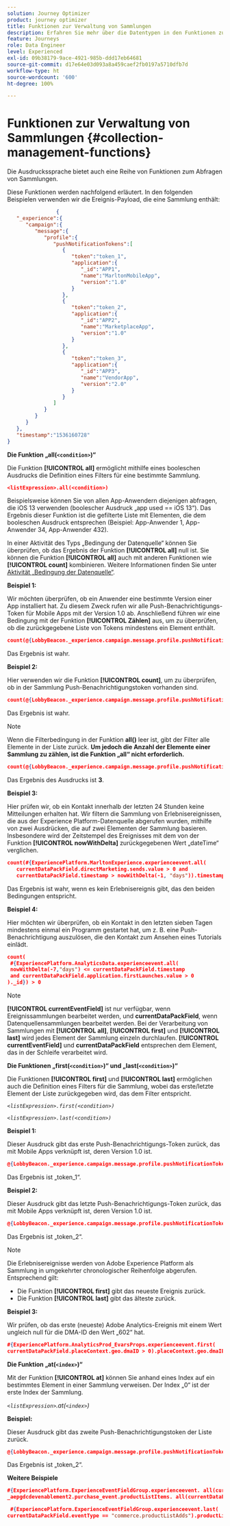 ```yaml
---
solution: Journey Optimizer
product: journey optimizer
title: Funktionen zur Verwaltung von Sammlungen
description: Erfahren Sie mehr über die Datentypen in den Funktionen zur Verwaltung von Sammlungen
feature: Journeys
role: Data Engineer
level: Experienced
exl-id: 09b38179-9ace-4921-985b-ddd17eb64681
source-git-commit: d17e64e03d093a8a459caef2fb0197a5710dfb7d
workflow-type: ht
source-wordcount: '600'
ht-degree: 100%

---
```


# Funktionen zur Verwaltung von Sammlungen {#collection-management-functions}

Die Ausdruckssprache bietet auch eine Reihe von Funktionen zum Abfragen von Sammlungen.

Diese Funktionen werden nachfolgend erläutert. In den folgenden Beispielen verwenden wir die Ereignis-Payload, die eine Sammlung enthält:

```json
                { 
   "_experience":{ 
      "campaign":{ 
         "message":{ 
            "profile":{ 
               "pushNotificationTokens":[ 
                  { 
                     "token":"token_1",
                     "application":{ 
                        "_id":"APP1",
                        "name":"MarltonMobileApp",
                        "version":"1.0"
                     }
                  },
                  { 
                     "token":"token_2",
                     "application":{ 
                        "_id":"APP2",
                        "name":"MarketplaceApp",
                        "version":"1.0"
                     }
                  },
                  { 
                     "token":"token_3",
                     "application":{ 
                        "_id":"APP3",
                        "name":"VendorApp",
                        "version":"2.0"
                     }
                  }
               ]
            }
         }
      }
   },
   "timestamp":"1536160728"
}
```

**Die Funktion „all(`<condition>`)“**

Die Funktion **[!UICONTROL all]** ermöglicht mithilfe eines booleschen Ausdrucks die Definition eines Filters für eine bestimmte Sammlung.

```json
<listExpression>.all(<condition>)
```

Beispielsweise können Sie von allen App-Anwendern diejenigen abfragen, die iOS 13 verwenden (boolescher Ausdruck „app used == iOS 13“). Das Ergebnis dieser Funktion ist die gefilterte Liste mit Elementen, die dem booleschen Ausdruck entsprechen (Beispiel: App-Anwender 1, App-Anwender 34, App-Anwender 432).

In einer Aktivität des Typs „Bedingung der Datenquelle“ können Sie überprüfen, ob das Ergebnis der Funktion **[!UICONTROL all]** null ist. Sie können die Funktion **[!UICONTROL all]** auch mit anderen Funktionen wie **[!UICONTROL count]** kombinieren. Weitere Informationen finden Sie unter [Aktivität „Bedingung der Datenquelle“](../condition-activity.md#data_source_condition).

**Beispiel 1:**

Wir möchten überprüfen, ob ein Anwender eine bestimmte Version einer App installiert hat. Zu diesem Zweck rufen wir alle Push-Benachrichtigungs-Token für Mobile Apps mit der Version 1.0 ab. Anschließend führen wir eine Bedingung mit der Funktion **[!UICONTROL Zählen]** aus, um zu überprüfen, ob die zurückgegebene Liste von Tokens mindestens ein Element enthält.

```json
count(@{LobbyBeacon._experience.campaign.message.profile.pushNotificationTokens.all(currentEventField.application.version == "1.0").token}) > 0
```

Das Ergebnis ist wahr.

**Beispiel 2:**

Hier verwenden wir die Funktion **[!UICONTROL count]**, um zu überprüfen, ob in der Sammlung Push-Benachrichtigungstoken vorhanden sind.

```json
count(@{LobbyBeacon._experience.campaign.message.profile.pushNotificationTokens.all().token}) > 0
```

Das Ergebnis ist wahr.

<!--Alternatively, you can check if there is no token in the collection:

   ```json
   count(@{LobbyBeacon._experience.campaign.message.profile.pushNotificationTokens.all().token}) == 0
   ```

The result will be false.

Here we use the count function in a condition to count the number of push notification tokens in the event.

`count(@{LobbyBeacon._experience.campaign.message.profile.pushNotificationTokens.all().token})`

The result is true.

Note that when the condition in the **all()** function is empty, the filter will return all the elements in the list. Hence, the expression above is equivalent to:

`count(@{LobbyBeacon._experience.campaign.message.profile.pushNotificationTokens.application.name})`

In both cases, the result of the expression is **3**.

A query of experience events recorded on the Adobe Experience Platform may or may not include the current event that triggered the current Journey. This will depend on the relative processing time with which [!DNL Journey Orchestration] sees an event and started evaluating conditions, versus the time it takes for that event to be ingested into the Adobe Experience Platform. For example, when using the .all() syntax to query experience events from the Adobe Experience Platform, we recommend enforcing the exclusion of the current event (by requiring an
earlier timestamp) in order to only consider prior events.-->

>[!NOTE]
>
>Wenn die Filterbedingung in der Funktion **all()** leer ist, gibt der Filter alle Elemente in der Liste zurück. **Um jedoch die Anzahl der Elemente einer Sammlung zu zählen, ist die Funktion „all“ nicht erforderlich.**


```json
count(@{LobbyBeacon._experience.campaign.message.profile.pushNotificationTokens.token})
```

Das Ergebnis des Ausdrucks ist **3**.

**Beispiel 3:**

Hier prüfen wir, ob ein Kontakt innerhalb der letzten 24 Stunden keine Mitteilungen erhalten hat. Wir filtern die Sammlung von Erlebnisereignissen, die aus der Experience Platform-Datenquelle abgerufen wurden, mithilfe von zwei Ausdrücken, die auf zwei Elementen der Sammlung basieren. Insbesondere wird der Zeitstempel des Ereignisses mit dem von der Funktion **[!UICONTROL nowWithDelta]** zurückgegebenen Wert „dateTime“ verglichen.

```json
count(#{ExperiencePlatform.MarltonExperience.experienceevent.all(
   currentDataPackField.directMarketing.sends.value > 0 and
   currentDataPackField.timestamp > nowWithDelta(-1, "days")).timestamp}) == 0
```

Das Ergebnis ist wahr, wenn es kein Erlebnisereignis gibt, das den beiden Bedingungen entspricht.

**Beispiel 4:**

Hier möchten wir überprüfen, ob ein Kontakt in den letzten sieben Tagen mindestens einmal ein Programm gestartet hat, um z. B. eine Push-Benachrichtigung auszulösen, die den Kontakt zum Ansehen eines Tutorials einlädt.

```json
count(
 #{ExperiencePlatform.AnalyticsData.experienceevent.all(
 nowWithDelta(-7,"days") <= currentDataPackField.timestamp
 and currentDataPackField.application.firstLaunches.value > 0
)._id}) > 0
```

<!--**"All + Count" example 4:** here we use the count function in a boolean expression to see if there is push notification tokens in the collection.

`count(@{LobbyBeacon._experience.campaign.message.profile.pushNotificationTokens.all().application.name}) > 0`

The result will be:

`true`

Alternatively, you can check if there is NO token in the collection:

`count(@{LobbyBeacon._experience.campaign.message.profile.pushNotificationTokens.all().application.name}) =0`

The result will be:

`false`-->

>[!NOTE]
>
>**[!UICONTROL currentEventField]** ist nur verfügbar, wenn Ereignissammlungen bearbeitet werden, und **currentDataPackField**,
>wenn Datenquellensammlungen bearbeitet werden. Bei der Verarbeitung von Sammlungen mit **[!UICONTROL all]**, **[!UICONTROL first]** und **[!UICONTROL last]** wird
>jedes Element der Sammlung einzeln durchlaufen. **[!UICONTROL currentEventField]** und **currentDataPackField**
>entsprechen dem Element, das in der Schleife verarbeitet wird.

**Die Funktionen „first(`<condition>`)“ und „last(`<condition>`)“**

Die Funktionen **[!UICONTROL first]** und **[!UICONTROL last]** ermöglichen auch die Definition eines Filters für die Sammlung, wobei das erste/letzte Element der Liste zurückgegeben wird, das dem Filter entspricht.

_`<listExpression>.first(<condition>)`_

_`<listExpression>.last(<condition>)`_

**Beispiel 1:**

Dieser Ausdruck gibt das erste Push-Benachrichtigungs-Token zurück, das mit Mobile Apps verknüpft ist, deren Version 1.0 ist.

```json
@{LobbyBeacon._experience.campaign.message.profile.pushNotificationTokens.first(currentEventField.application.version == "1.0").token
```

Das Ergebnis ist „token_1“.

**Beispiel 2:**

Dieser Ausdruck gibt das letzte Push-Benachrichtigungs-Token zurück, das mit Mobile Apps verknüpft ist, deren Version 1.0 ist.

```json
@{LobbyBeacon._experience.campaign.message.profile.pushNotificationTokens.last(currentEventField.application.version == "1.0").token}
```

Das Ergebnis ist „token_2“.

>[!NOTE]
>
>Die Erlebnisereignisse werden von Adobe Experience Platform als Sammlung in umgekehrter chronologischer Reihenfolge abgerufen. Entsprechend gilt:
>
>* Die Funktion **[!UICONTROL first]** gibt das neueste Ereignis zurück.
>* Die Funktion **[!UICONTROL last]** gibt das älteste zurück.


**Beispiel 3:**

Wir prüfen, ob das erste (neueste) Adobe Analytics-Ereignis mit einem Wert ungleich null für die DMA-ID den Wert „602“ hat.

```json
#{ExperiencePlatform.AnalyticsProd_EvarsProps.experienceevent.first(
currentDataPackField.placeContext.geo.dmaID > 0).placeContext.geo.dmaID} == 602
```

**Die Funktion „at(`<index>`)“**

Mit der Funktion **[!UICONTROL at]** können Sie anhand eines Index auf ein bestimmtes Element in einer Sammlung verweisen.
Der Index „0“ ist der erste Index der Sammlung.

_`<listExpression>`.at(`<index>`)_

**Beispiel:**

Dieser Ausdruck gibt das zweite Push-Benachrichtigungstoken der Liste zurück.

```json
@{LobbyBeacon._experience.campaign.message.profile.pushNotificationTokens.at(1).token}
```

Das Ergebnis ist „token_2“.

**Weitere Beispiele**

```json
#{ExperiencePlatform.ExperienceEventFieldGroup.experienceevent. all(currentDataPackField._aepgdcdevenablement2.purchase_event.receipt_nbr == "10-337-4016"). 
_aepgdcdevenablement2.purchase_event.productListItems. all(currentDataPackField.SKU == "AB17 1234 1775 19DT B4DR 8HDK 762").name}
```

```json
 #{ExperiencePlatform.ExperienceEventFieldGroup.experienceevent.last(
currentDataPackField.eventType == "commerce.productListAdds").productListItems.last(currentDataPackField.priceTotal >= 150).name}
```
